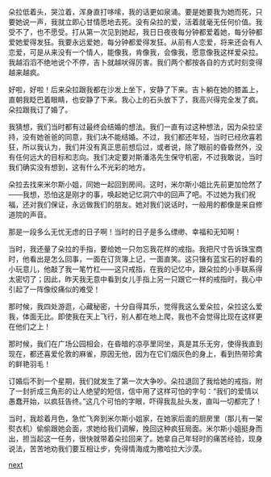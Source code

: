 
朵拉低着头，哭泣着，浑身直打哆嗦，我的话更如泉涌。要是她要我为她而死，只要她说一声，我就立即心甘情愿地去死。没有朵拉的爱，活着就毫无任何价值。我受不了，也不愿受。打从第一次见到她起，我日日夜夜每分钟都爱着她，每分钟都爱她爱得发狂。我要永远爱她，每分钟都爱得发狂。从前有人恋爱，将来还会有人恋爱，可是从来没有一个情人，能像我，肯像我，会像我，愿意像我这样爱朵拉。我越滔滔不绝地说个不停，吉卜就越吠得厉害。我们两个都按各自的方式时刻变得越来越疯。

好啦，好啦！后来朵拉跟我都在沙发上坐下，安静了下来。吉卜躺在她的膝盖上，直朝我眨巴着眼睛，也安静了下来。我心上的石头放下了，我高兴得完全发了疯。朵拉跟我订了婚了。

我猜想，我们当时都有过最终会结婚的想法。我们一直有过这种想法，因为朵拉坚持，没有她爸爸的同意，我们决不能结婚。不过，我们都还年轻，当时已经欣喜若狂，所以我认为，我们并没有真正思前想后过，或者说，除了眼前的昏昏然外，没有任何远大的目标和志向。我们决定要对斯潘洛先生保守机密，不过我敢说，当时我们确实没有想到，这有什么不光彩的地方。

朵拉去找来米尔斯小姐，同她一起回到房间。这时，米尔斯小姐比先前更加怆然了——我想，恐怕这是刚才的事，唤起她记忆洞穴中的回声了吧。不过她为我们祝福，还对我们保证，永远做我们的朋友。她对我们说话时，一般用的都像是来自修道院的声音。

那是一段多么无忧无虑的日子啊！当时的日子是多么缥缈、幸福和无知啊！

当时，我还量了朵拉的手指，要给她一只勿忘我花样的戒指。我把尺寸告诉珠宝商时，他看出是怎么回事，一面在订货簿上记，一面直笑。这只镶有蓝宝石的好看的小玩意儿，他敲了我一笔竹杠——这只戒指，在我的记忆中，跟朵拉的小手联系得太密切了；因此，昨天我无意中看到女儿手指上另一只跟它一样的戒指时，我心中引起了一阵像绞痛似的难受！

那时候，我四处游逛，心藏秘密，十分自得其乐，觉得我这么爱朵拉，朵拉这么爱我，体面无比。即使我在天上飞行，别人都在地上爬，我也不会觉得比现在这样更在他们之上！

那时候，我们在广场公园相会，在昏暗的凉亭里同坐，真是其乐无穷，使得我直到现在，都还喜爱伦敦的麻雀，原因无他，因为在它们烟灰色的身上，看到热带珍禽的鲜艳羽毛！

订婚后不到一个星期，我们就发生了第一次大争吵。朵拉退回了我给她的戒指，附了一封折成三角形的让人绝望的短信，信中用了这样可怕的字句：“我们的爱情以愚蠢开始，以疯狂告终。”这几个可怕的字眼，吓得我乱扯头发，直叫一切都完了！

当时，我趁着月色，急忙飞奔到米尔斯小姐家，在她家后面的厨房里（那儿有一架熨衣机）偷偷跟她会面，求她给我们调解，挽回这种疯狂局面。米尔斯小姐挺身而出，担当起这一任务，很快就带着朵拉回来了。她拿自己年轻时的痛苦经验，现身说法，苦苦地劝我们要互相让步，免得情海成为撒哈拉大沙漠。

[next](page433.md)